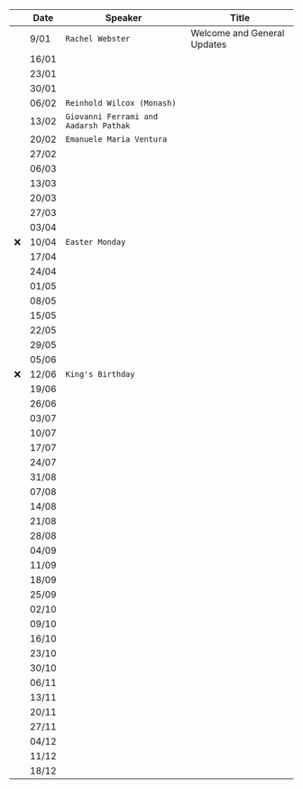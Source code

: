 
| | Date| Speaker | Title |
| --- | --- | --- | --- |
| | 9/01 | `Rachel Webster` | Welcome and General Updates |
| | 16/01 | | |
| | 23/01 | | |
| | 30/01 | | |
| | 06/02 | `Reinhold Wilcox (Monash) ` | |
| | 13/02 | `Giovanni Ferrami and Aadarsh Pathak` | |
| | 20/02 | `Emanuele Maria Ventura` | |
| | 27/02 | | |
| | 06/03 | | |
| | 13/03 | | |
| | 20/03 | | |
| | 27/03 | | |
| | 03/04 | | |
| ❌ | 10/04 | `Easter Monday` | |
| | 17/04 | | |
| | 24/04 | | |
| | 01/05 | | |
| | 08/05 | | |
| | 15/05 | | |
| | 22/05 | | |
| | 29/05 | | |
| | 05/06 | | |
| ❌ | 12/06 | `King's Birthday` | |
| | 19/06 | | |
| | 26/06 | | |
| | 03/07 | | |
| | 10/07 | | |
| | 17/07 | | |
| | 24/07 | | |
| | 31/08 | | |
| | 07/08 | | |
| | 14/08 | | |
| | 21/08 | | |
| | 28/08 | | |
| | 04/09 | | |
| | 11/09 | | |
| | 18/09 | | |
| | 25/09 | | |
| | 02/10 | | |
| | 09/10 | | |
| | 16/10 | | |
| | 23/10 | | |
| | 30/10 | | |
| | 06/11 | | |
| | 13/11 | | |
| | 20/11 | | |
| | 27/11 | | |
| | 04/12 | | |
| | 11/12 | | |
| | 18/12 | | |